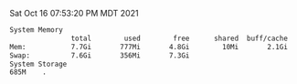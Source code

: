Sat Oct 16 07:53:20 PM MDT 2021
```bash
System Memory
               total        used        free      shared  buff/cache   available
Mem:           7.7Gi       777Mi       4.8Gi        10Mi       2.1Gi       6.6Gi
Swap:          7.6Gi       356Mi       7.3Gi
System Storage
685M	.
```
